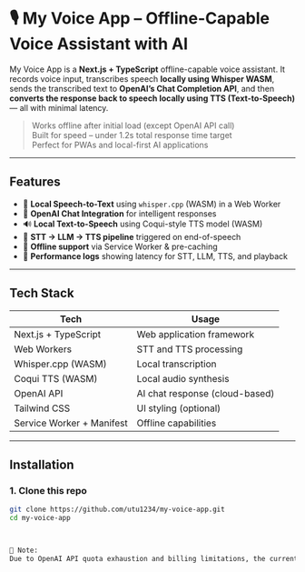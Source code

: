 # 🎙️ My Voice App – Offline-Capable Voice Assistant with AI

My Voice App is a **Next.js + TypeScript** offline-capable voice assistant. It records voice input, transcribes speech **locally using Whisper WASM**, sends the transcribed text to **OpenAI’s Chat Completion API**, and then **converts the response back to speech locally using TTS (Text-to-Speech)** — all with minimal latency.

>  Works offline after initial load (except OpenAI API call)  
>  Built for speed – under 1.2s total response time target  
>  Perfect for PWAs and local-first AI applications

---

##  Features

- 🎤 **Local Speech-to-Text** using `whisper.cpp` (WASM) in a Web Worker
- 🧠 **OpenAI Chat Integration** for intelligent responses
- 🔊 **Local Text-to-Speech** using Coqui-style TTS model (WASM)
- 🔁 **STT → LLM → TTS pipeline** triggered on end-of-speech
- 📶 **Offline support** via Service Worker & pre-caching
- 🧾 **Performance logs** showing latency for STT, LLM, TTS, and playback

---

##  Tech Stack

| Tech              | Usage                            |
|-------------------|----------------------------------|
| Next.js + TypeScript | Web application framework       |
| Web Workers       | STT and TTS processing            |
| Whisper.cpp (WASM) | Local transcription               |
| Coqui TTS (WASM)  | Local audio synthesis             |
| OpenAI API        | AI chat response (cloud-based)    |
| Tailwind CSS      | UI styling (optional)             |
| Service Worker + Manifest | Offline capabilities         |

---

##  Installation

### 1. Clone this repo

```bash
git clone https://github.com/utu1234/my-voice-app.git
cd my-voice-app



🚫 Note:
Due to OpenAI API quota exhaustion and billing limitations, the current demo uses a simulated GPT reply instead of a live API call. The entire pipeline—microphone input, Whisper-based local transcription, Coqui-style TTS, and offline caching—is implemented and functional. GPT integration is complete in code, and switching to live API requires only a valid API key.
